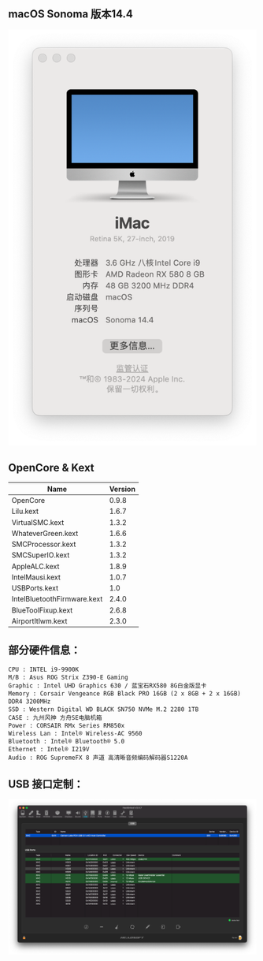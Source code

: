 ## macOS Sonoma 版本14.4

![about](assets/about_14.4.png)

## OpenCore & Kext

 | Name | Version |
 | ------ |---------|
 | OpenCore | 0.9.8   |
 | Lilu.kext | 1.6.7   |
 | VirtualSMC.kext | 1.3.2   |
 | WhateverGreen.kext | 1.6.6   |
 | SMCProcessor.kext | 1.3.2   | 
 | SMCSuperIO.kext | 1.3.2   | 
 | AppleALC.kext | 1.8.9   |
 | IntelMausi.kext | 1.0.7   | 
 | USBPorts.kext | 1.0     | 
 | IntelBluetoothFirmware.kext | 2.4.0   |
 | BlueToolFixup.kext | 2.6.8   |
 | AirportItlwm.kext | 2.3.0   | 


## 部分硬件信息：

```properties
CPU : INTEL i9-9900K
M/B : Asus ROG Strix Z390-E Gaming
Graphic : Intel UHD Graphics 630 / 蓝宝石RX580 8G白金版显卡
Memory : Corsair Vengeance RGB Black PRO 16GB (2 x 8GB + 2 x 16GB) DDR4 3200MHz
SSD : Western Digital WD BLACK SN750 NVMe M.2 2280 1TB
CASE : 九州风神 方舟SE电脑机箱
Power : CORSAIR RMx Series RM850x
Wireless Lan : Intel® Wireless-AC 9560
Bluetooth : Intel® Bluetooth® 5.0
Ethernet : Intel® I219V
Audio : ROG SupremeFX 8 声道 高清晰音频编码解码器S1220A
```

## USB 接口定制：

![usb](assets/usb.png)


